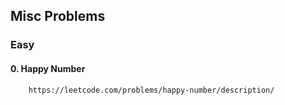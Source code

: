 ## Misc Problems


### Easy
#### 0. Happy Number
        https://leetcode.com/problems/happy-number/description/
